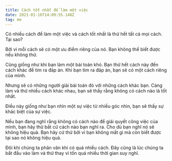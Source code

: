 ```yaml
---
title: Cách tốt nhất để làm một việc
date: 2021-01-16T14:09:55.148Z
tag: me
---
```

Có nhiều cách để làm một việc và cách tốt nhất là thử hết tất cả mọi cách. Tại sao?

Bởi vì mỗi cách sẽ có một ưu điểm riêng của nó. Bạn không thể biết được nếu không thử. 

Cũng giống như khi bạn làm một bài toán khó. Bạn thử hết cách này đến cách khác để tìm ra đáp án. Khi bạn tìm ra đáp án, bạn sẽ có một cách riêng của mình.

Nhưng sẽ có những người giải bài toán đó với những cách khác bạn. Càng làm và thử nhiều cách khác nhau, bạn sẽ thấy rằng không có cách nào là tốt nhất. 

Điều này giống như bạn nhìn một sự việc từ nhiều góc nhìn, bạn sẽ thấy sự khác biệt của sự việc.

Nếu bạn đang nghĩ rằng không có cách nào để giải quyết công việc của mình, bạn hãy thử bất cứ cách nào bạn nghĩ ra. Cho dù bạn nghĩ nó sẽ không hiệu quả. Bạn hãy cứ thử bởi vì bạn không mất gì mà còn biết được tại sao nó không hiệu quả.

Đôi khi chúng ta phân vân khi có quá nhiều cách. Đây cũng là lúc chúng ta bắt đầu vào làm và thử thay vì tốn quá nhiều thời gian suy nghĩ.